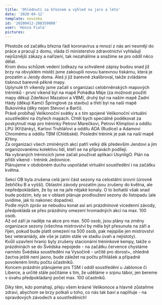 ```yaml
---
title: 'Ohlédnutí za březnem a výhled na jaro a léto'
date: '2020-04-12'
template: novinka
id: '20200412-200359000'
user: 'Honza Fiala'
pictures:
---
```

Přestože od začátku března řádí koronavirus a mnozí z nás ani nesmějí do práce a pracují z domu, vláda či ministerstvo zdravotnictví vyhlašují nejrůznější zákazy a nařízení, tak nezahálíme a snažíme se pro oddíl něco dělat.  
Krom dvou schůzek vedení (odkazy na schválené zápisy budou snad již brzy na obvyklém místě) jsme zakoupili novou barevnou tiskárnu, která je prozatím u Jendy doma. Aleš ji již barevně zkalibroval, takže zvládáme tisknout barevně pěkné mapy.  
Uplynulé tři víkendy jsme začali s organizací celobrněnských mapových tréninků - první víkend byl na mapě Pohádka Máje (za možnost použití mapy děkuji Zdeňkovi Mazalovi a VBM), druhý byl na naším mapě Zadní Hády (děkuji Kamči Špringlové za stavbu) a třetí byl na naší mapě Bukovinka (díky nejen Stevovi a Barči).  
Právě probíhají Velikonoční svátky a s tím spojené Velikonoční virtuální soustředění na čtyřech mapách. Chtěl bych speciálně poděkovat za poskytnutí map pro tréninky Petrovi Marečkovi, Petrovi Klimplovi a oddílu LPU (Křižánky), Karlovi Truhlářovi a oddílu ADA (Rudice) a Adamovi Chromému a oddílu TBM (Chlébské). Poslední trénink je pak na naší mapě Křtiny.  
Za organizaci všech zmíněných akcí patří velký dík především Jendovi a jím organizovanému kolektivu lidí, kteří se na přípravách podílejí.  
Na vybraných trénincích jsme začali používat aplikaci UsynligO. Plán na příští víkend - trénink Jedovnice.  
Plánujeme v obdobném duchu uspořádat virtuální soustředění i na začátku května.

Sekcí OB byla zrušena celá jarní část sezony na celostátní úrovni (úrovně žebříčku B a vyšší). Oblastní závody prozatím jsou zrušeny do května, ale nepředpokládám, že by se na jaře nějaké konaly. O to bohatší však snad bude podzim, kdy se v oblasti plánuje prodloužení sezony do listopadu (ale uvidíme, jak to nakonec dopadne).  
Podle mých zpráv se nebudou konat asi ani prázdninové vícedenní závody, předpokládá se přes prázdniny omezení hromadných akcí na max. 100 osob.  
Až od září je naděje na akce pro max. 500 osob, jsou plány na změny organizace sezony (všechna mistrovství by měla být přesunuta na září a říjen, pokud bude platit omezení na 500 osob, pak nejspíše jen mistrovství bez veteraniády, ale vše je zatím stále ve stadiu úvah a nejistoty).  
Kvůli uzavření hranic byly zrušeny stacionární tréninkové kempy, takže o prázdninách se do Švédska nepojede - na začátku července chystáme namísto Švédska soustředění na Vysočině - určitě pro dorost+, ohledně žactva ještě není jasno, bude záležet na počtu přihlášek a případně povoleném limitu počtu účastníků.  
Koncem prázdnin plánujeme pro TSM i oddíl soustředění u Jablonce či Liberce, a určitě stále počítáme s tím, že uděláme v srpnu tábor, jen bereme v úvahu předpokládaný počet max. 100 účastníků.

Díky těm, kdo pomáhají, přeju všem krásné Velikonoce a hlavně zůstaňme zdraví, abychom se brzy potkali u toho, co nás tak baví a naplňuje - na opravdových závodech a soustředěních!
